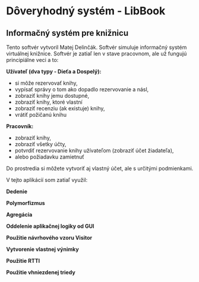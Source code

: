 # Dôveryhodný systém - LibBook
## Informačný systém pre knižnicu

Tento softvér vytvoril Matej Delinčák. Softvér simuluje informačný systém virtuálnej knižnice. 
Softvér je zatiaľ len v stave pracovnom, ale už fungujú principiálne veci a to:

**Užívateľ (dva typy - Dieťa a Dospelý):**
  - si môže rezervovať knihy, 
  - vypísať správy o tom ako dopadlo rezervovanie a násl, 
  - zobraziť knihy jemu dostupné,
  - zobraziť  knihy, ktoré vlastní
  - zobraziť recenziu (ak existuje) knihy,
  - vrátiť požičanú knihu
  
**Pracovník:**
  - zobraziť knihy,
  - zobraziť všetky účty,
  - potvrdiť rezervovanie knihy užívateľom (zobraziť účet žiadateľa),
  - alebo požiadavku zamietnuť
  
Do prostredia si môžete vytvoriť aj vlastný účet, ale s určitými podmienkami.

V tejto aplikácií som zatiaľ využil:

**Dedenie**

**Polymorfizmus**

**Agregácia**

**Oddelenie aplikačnej logiky od GUI**

**Použitie návrhového vzoru Visitor**

**Vytvorenie vlastnej výnimky**

**Použitie RTTI**

**Použitie vhniezdenej triedy**



